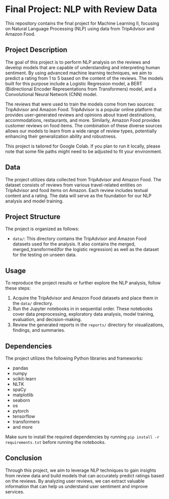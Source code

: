 # Final Project: NLP with Review Data

This repository contains the final project for Machine Learning II, focusing on Natural Language Processing (NLP) using data from TripAdvisor and Amazon Food.

## Project Description
The goal of this project is to perform NLP analysis on the reviews and develop models that are capable of understanding and interpreting human sentiment. By using advanced machine learning techniques, we aim to predict a rating from 1 to 5 based on the content of the reviews. The models built for this purpose include a Logistic Regression model, a BERT (Bidirectional Encoder Representations from Transformers) model, and a Convolutional Neural Network (CNN) model.

The reviews that were used to train the models come from two sources: TripAdvisor and Amazon Food. TripAdvisor is a popular online platform that provides user-generated reviews and opinions about travel destinations, accommodations, restaurants, and more. Similarly, Amazon Food provides customer reviews on food items. The combination of these diverse sources allows our models to learn from a wide range of review types, potentially enhancing their generalization ability and robustness.

This project is tailored for Google Colab. If you plan to run it locally, please note that some file paths might need to be adjusted to fit your environment.

## Data
The project utilizes data collected from TripAdvisor and Amazon Food. The dataset consists of reviews from various travel-related entities on TripAdvisor and food items on Amazon. Each review includes textual content and a rating. The data will serve as the foundation for our NLP analysis and model training.

## Project Structure
The project is organized as follows:

- `data/`: This directory contains the TripAdvisor and Amazon Food datasets used for the analysis. It also contains the merged, merged_transformed(for the logistic regression) as well as the dataset for the testing on unseen data.

## Usage
To reproduce the project results or further explore the NLP analysis, follow these steps:

1. Acquire the TripAdvisor and Amazon Food datasets and place them in the `data/` directory.
2. Run the Jupyter notebooks in in sequential order. These notebooks cover data preprocessing, exploratory data analysis, model training, evaluation, and decision-making.
3. Review the generated reports in the `reports/` directory for visualizations, findings, and summaries.

## Dependencies
The project utilizes the following Python libraries and frameworks:

- pandas
- numpy
- scikit-learn
- NLTK
- spaCy
- matplotlib
- seaborn
- os
- pytorch
- tensorflow
- transformers
- and more

Make sure to install the required dependencies by running `pip install -r requirements.txt` before running the notebooks.

## Conclusion
Through this project, we aim to leverage NLP techniques to gain insights from review data and build models that can accurately predict ratings based on the reviews. By analyzing user reviews, we can extract valuable information that can help us understand user sentiment and improve services.
